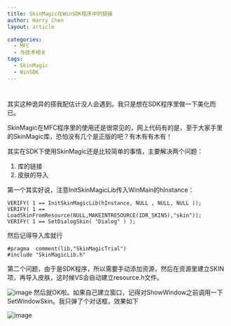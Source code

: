 ```yaml
---
title: SkinMagic在WinSDK程序中的链接
author: Harry Chen
layout: article

categories:
  - MFC
  - 与技术相关
tags:
  - SkinMagic
  - WinSDK
---
```

# 

  其实这种诡异的搭我配估计没人会遇到。我只是想在SDK程序里做一下美化而已。

  SkinMagic在MFC程序里的使用还是很常见的，网上代码有的是，至于大家手里的SkinMagic库，恐怕没有几个是正版的吧？有木有有木有！

  其实在SDK下使用SkinMagic还是比较简单的事情，主要解决两个问题：

  1. 库的链接
  2. 皮肤的导入

  第一个其实好说，注意InitSkinMagicLib传入WinMain的hInstance：


    VERIFY( 1 == InitSkinMagicLib(hInstance, NULL , NULL, NULL ));
    VERIFY( 1 == LoadSkinFromResource(NULL,MAKEINTRESOURCE(IDR_SKIN5),"skin"));
    VERIFY( 1 == SetDialogSkin( "Dialog" ) );

  然后记得导入库就行


    #pragma  comment(lib,"SkinMagicTrial")
    #include "SkinMagicLib.h"

  第二个问题，由于是SDK程序，所以需要手动添加资源，然后在资源里建立SKIN项，再导入皮肤，这时候VS会自动建立resource.h文件。

![image][1] 然后就OK啦。如果自己建立窗口，记得对ShowWindow之前调用一下SetWindowSkin。我只弹了个对话框，效果如下

![image][2]

   [1]: http://www.roybit.com/wp-content/uploads/2011/08/image_thumb.png (image)
   [2]: http://www.roybit.com/wp-content/uploads/2011/08/image_thumb1.png (image)
